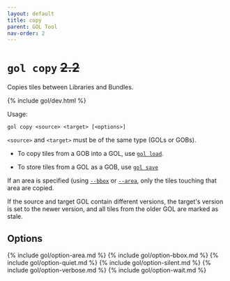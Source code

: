 ```yaml
---
layout: default
title: copy
parent: GOL Tool
nav-order: 2
---
```


# `gol copy` ~~2.2~~

Copies tiles between Libraries and Bundles.

{% include gol/dev.html %}

Usage:

    gol copy <source> <target> [<options>]

`<source>` and `<target>` must be of the same type (GOLs or GOBs).

- To copy tiles from a GOB into a GOL, use [`gol load`](load.md). 

- To store tiles from a GOL as a GOB, use [`gol save`](save.md)

If an area is specified (using [`--bbox`](#option-bbox) or [`--area`]((#option-area)), only the tiles touching that area are copied.

If the source and target GOL contain different versions, the target's version is set to the newer version, and all tiles from the older GOL are marked as stale.


## Options

{% include gol/option-area.md %}
{% include gol/option-bbox.md %}
{% include gol/option-quiet.md %}
{% include gol/option-silent.md %}
{% include gol/option-verbose.md %}
{% include gol/option-wait.md %}

